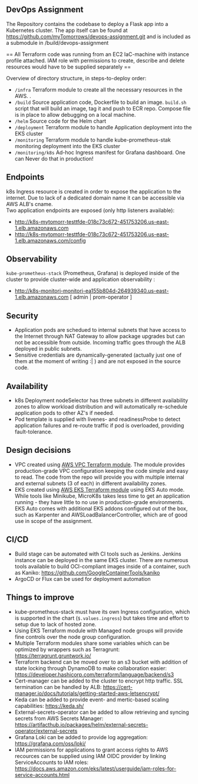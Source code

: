 ## DevOps Assignment

The Repository contains the codebase to deploy a Flask app into a Kubernetes cluster. The app itself can be found at https://github.com/myTomorrows/devops-assignment.git and is included as a submodule in /build/devops-assignment

== All Terraform code was running from an EC2 IaC-machine with instance profile attached. IAM role with permissions to create, describe and delete resources would have to be supplied separately ==

Overview of directory structure, in steps-to-deploy order:
- `/infra` Terraform module to create all the necessary resources in the AWS. .
- `/build` Source application code, Dockerfile to build an image. `build.sh` script that will build an image, tag it and push to ECR repo. Compose file is in place to allow debugging on a local machine.
- `/helm` Source code for the Helm chart 
- `/deployment` Terraform module to handle Application deployment into the EKS cluster
- `/monitoring` Terraform module to handle kube-prometheus-stak monitoring deployment into the EKS cluster
- `/monitoring/k8s` Ad-hoc Ingress manifest for Grafana dashboard. One can Never do that in production!

## Endpoints
k8s Ingress resource is created in order to expose the application to the internet. Due to lack of a dedicated domain name it can be accessible via AWS ALB's cname.\
Two application endpoints are exposed (only http listeners available):
- http://k8s-mytomorr-testtfde-018c73c672-451753206.us-east-1.elb.amazonaws.com
- http://k8s-mytomorr-testtfde-018c73c672-451753206.us-east-1.elb.amazonaws.com/config

## Observability 
`kube-prometheus-stack` (Prometheus, Grafana) is deployed inside of the cluster to provide cluster-wide and application observability :
- http://k8s-monitori-monitori-ea155b804d-264939340.us-east-1.elb.amazonaws.com [ admin | prom-operator ] 

## Security
- Application pods are schedued to internal subnets that have access to the Internet through NAT Gateway to allow package upgrades but can not be accessible from outside. Incoming traffic goes through the ALB deployed in public subnets.
- Sensitive credentials are dynamically-generated (actually just one of them at the moment of writing :| ) and are not exposed in the source code.

## Availability
- k8s Deployment nodeSelector has three subnets in different availability zones to allow workload distribution and will automatically re-schedule application pods to other AZ's if needed.
- Pod template is supplied with livenes- and readinessProbe to detect application failures and re-route traffic if pod is overloaded, providing fault-tolerance.

## Design decisions

- VPC created using [AWS VPC Terraform module](https://registry.terraform.io/modules/terraform-aws-modules/vpc/aws/latest). The module provides production-grade VPC configuration keeping the code simple and easy to read. The code from the repo will provide you with multiple internal and external subnets (3 of each) in different availability zones.
- EKS created using [AWS EKS Terraform module](https://registry.terraform.io/modules/terraform-aws-modules/eks/aws/latest) using EKS Auto mode. While tools like Minikube, MicroK8s takes less time to get an application running - they have little to no use in production-grade environments.\
EKS Auto comes with additional EKS addons configured out of the box, such as Karpenter and AWSLoadBalancerController, which are of good use in scope of the assignment. 

## CI/CD
- Build stage can be automated with CI tools such as Jenkins. Jenkins instance can be deployed in the same EKS cluster. There are numerous tools available to build OCI-compliant images inside of a container, such as Kaniko: https://github.com/GoogleContainerTools/kaniko
- ArgoCD or Flux can be used for deployment automation

## Things to improve
- kube-prometheus-stack must have its own Ingress configuration, which is supported in the chart (`$.values.ingress`) but takes time and effort to setup due to lack of hosted zone.
- Using EKS Terraform module with Managed node groups will provide fine controls over the node group configuration.
- Multiple Terraform modules share some variables which can be optimized by wrappers such as Terragrunt: https://terragrunt.gruntwork.io/
- Terraform backend can be moved over to an s3 bucket with addition of state locking through DynamoDB to make collaboration easier: https://developer.hashicorp.com/terraform/language/backend/s3
- Cert-manager can be added to the cluster to encrypt http traffic. SSL termination can be handled by ALB: https://cert-manager.io/docs/tutorials/getting-started-aws-letsencrypt/
- Keda can be added to provide event- and mertic-based scaling capabilities: https://keda.sh/
- External-secrets-operator can be added to allow retrieving and syncing secrets from AWS Secrets Manager: https://artifacthub.io/packages/helm/external-secrets-operator/external-secrets
- Grafana Loki can be added to provide log aggregation: https://grafana.com/oss/loki/
- IAM permissions for applications to grant access rights to AWS recources can be supplied using IAM OIDC provider by linking ServiceAccounts to IAM roles: https://docs.aws.amazon.com/eks/latest/userguide/iam-roles-for-service-accounts.html